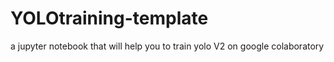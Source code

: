 # YOLOtraining-template

a jupyter notebook that will help you to train yolo V2 on google colaboratory
